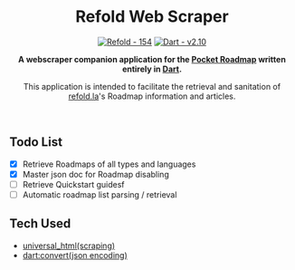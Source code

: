 <div align="center">

# Refold Web Scraper
[![Refold - 154](https://img.shields.io/badge/Source-Refold%20Languages-6544e9)](https://refold.la)
[![Dart - v2.10](https://img.shields.io/badge/Dart-v2.16-lightblue)](https://dart.dev/)

**A webscraper companion application for the [Pocket Roadmap](https://github.com/rafaelcolladojr/refold_pocket_roadmap) written entirely in [Dart](https://dart.dev).**

This application is intended to facilitate the retrieval and sanitation of [refold.la](https://refold.la)'s Roadmap information and articles.

</br>

</div>

## Todo List

- [x] Retrieve Roadmaps of all types and languages
- [x] Master json doc for Roadmap disabling
- [ ] Retrieve Quickstart guidesf
- [ ] Automatic roadmap list parsing / retrieval

## Tech Used

- [universal_html(scraping)](https://pub.dev/packages/universal_html)
- [dart:convert(json encoding)](https://api.flutter.dev/flutter/dart-convert/dart-convert-library.html)
